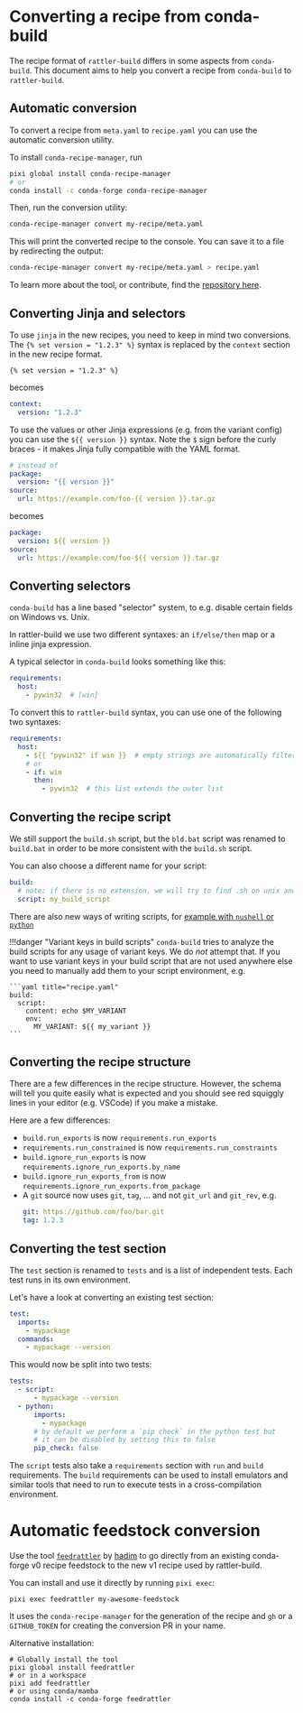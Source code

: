 # Converting a recipe from conda-build

The recipe format of `rattler-build` differs in some aspects from `conda-build`.
This document aims to help you convert a recipe from `conda-build` to
`rattler-build`.

## Automatic conversion

To convert a recipe from `meta.yaml` to `recipe.yaml` you can use the automatic
conversion utility.

To install `conda-recipe-manager`, run

```bash
pixi global install conda-recipe-manager
# or
conda install -c conda-forge conda-recipe-manager
```

Then, run the conversion utility:

```bash
conda-recipe-manager convert my-recipe/meta.yaml
```

This will print the converted recipe to the console. You can save it to a file
by redirecting the output:

```bash
conda-recipe-manager convert my-recipe/meta.yaml > recipe.yaml
```

To learn more about the tool, or contribute, find the [repository
here](https://github.com/conda-incubator/conda-recipe-manager/).

## Converting Jinja and selectors

To use `jinja` in the new recipes, you need to keep in mind two conversions. The
`{% set version = "1.2.3" %}` syntax is replaced by the `context` section in the new
recipe format.

```
{% set version = "1.2.3" %}
```

becomes

```yaml
context:
  version: "1.2.3"
```

To use the values or other Jinja expressions (e.g. from the variant config) you
can use the `${{ version }}` syntax. Note the `$` sign before the curly braces - it
makes Jinja fully compatible with the YAML format.

```yaml title="meta.yaml"
# instead of
package:
  version: "{{ version }}"
source:
  url: https://example.com/foo-{{ version }}.tar.gz
```

becomes

```yaml title="recipe.yaml"
package:
  version: ${{ version }}
source:
  url: https://example.com/foo-${{ version }}.tar.gz
```

## Converting selectors

`conda-build` has a line based "selector" system, to e.g. disable certain fields
on Windows vs. Unix.

In rattler-build we use two different syntaxes: an `if/else/then` map or a
inline jinja expression.

A typical selector in `conda-build` looks something like this:

```yaml title="meta.yaml"
requirements:
  host:
    - pywin32  # [win]
```

To convert this to `rattler-build` syntax, you can use one of the following two
syntaxes:

```yaml title="recipe.yaml"
requirements:
  host:
    - ${{ "pywin32" if win }}  # empty strings are automatically filtered
    # or
    - if: win
      then:
        - pywin32  # this list extends the outer list
```

## Converting the recipe script

We still support the `build.sh` script, but the `bld.bat` script was renamed to `build.bat`
in order to be more consistent with the `build.sh` script.

You can also choose a different name for your script:

```yaml
build:
  # note: if there is no extension, we will try to find .sh on unix and .bat on windows
  script: my_build_script
```

There are also new ways of writing scripts, for [example with `nushell` or `python`](build_script.md)

!!!danger "Variant keys in build scripts"
    `conda-build` tries to analyze the build scripts for any usage of variant keys. We do _not_ attempt that.
    If you want to use variant keys in your build script that are not used anywhere else you need to manually
    add them to your script environment, e.g.

    ```yaml title="recipe.yaml"
    build:
      script:
        content: echo $MY_VARIANT
        env:
          MY_VARIANT: ${{ my_variant }}
    ```

## Converting the recipe structure

There are a few differences in the recipe structure. However, the schema will
tell you quite easily what is expected and you should see red squiggly lines in
your editor (e.g. VSCode) if you make a mistake.

Here are a few differences:

- `build.run_exports` is now `requirements.run_exports`
- `requirements.run_constrained` is now `requirements.run_constraints`
- `build.ignore_run_exports` is now `requirements.ignore_run_exports.by_name`
- `build.ignore_run_exports_from` is now
  `requirements.ignore_run_exports.from_package`
- A `git` source now uses `git`, `tag`, ... and not `git_url` and `git_rev`, e.g.
  ```yaml
  git: https://github.com/foo/bar.git
  tag: 1.2.3
  ```

## Converting the test section

The `test` section is renamed to `tests` and is a list of independent tests.
Each test runs in its own environment.

Let's have a look at converting an existing test section:

```yaml title="meta.yaml"
test:
  imports:
    - mypackage
  commands:
    - mypackage --version
```

This would now be split into two tests:

```yaml title="recipe.yaml"
tests:
  - script:
      - mypackage --version
  - python:
      imports:
        - mypackage
      # by default we perform a `pip check` in the python test but
      # it can be disabled by setting this to false
      pip_check: false
```

The `script` tests also take a `requirements` section with `run` and `build`
requirements. The `build` requirements can be used to install emulators and
similar tools that need to run to execute tests in a cross-compilation
environment.

# Automatic feedstock conversion

Use the tool [`feedrattler`](https://github.com/hadim/feedrattler) by [hadim](https://github.com/hadim) to go directly from an existing conda-forge v0 recipe feedstock to the new v1 recipe used by rattler-build.

You can install and use it directly by running `pixi exec`:
```
pixi exec feedrattler my-awesome-feedstock
```

It uses the `conda-recipe-manager` for the generation of the recipe and `gh` or a `GITHUB_TOKEN` for creating the conversion PR in your name.

Alternative installation:
```
# Globally install the tool
pixi global install feedrattler
# or in a workspace
pixi add feedrattler
# or using conda/mamba
conda install -c conda-forge feedrattler
```
